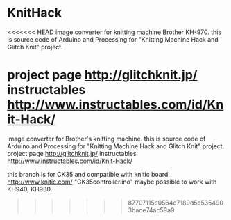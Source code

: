KnitHack
========

<<<<<<< HEAD
image converter for knitting machine Brother KH-970.
this is source code of Arduino and Processing for "Knitting Machine Hack and Glitch Knit" project.

project page http://glitchknit.jp/
instructables http://www.instructables.com/id/Knit-Hack/
=======
image converter for Brother's knitting machine. 
this is source code of Arduino and Processing for "Knitting Machine Hack and Glitch Knit" project.
project page http://glitchknit.jp/ instructables http://www.instructables.com/id/Knit-Hack/

this branch is for CK35 and compatible with knitic board. http://www.knitic.com/
"CK35controller.ino" maybe possible to work with KH940, KH930.
>>>>>>> 87707115e0564e7189d5e5354903bace74ac59a9
